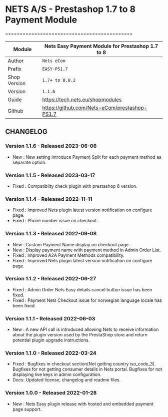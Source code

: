 # NETS A/S - Prestashop 1.7 to 8 Payment Module
============================================

|Module | Nets Easy Payment Module for Prestashop 1.7 to 8
|------|----------
|Author | `Nets eCom`
|Prefix | `EASY-PS1.7`
|Shop Version | `1.7+ to 8.0.2`
|Version | `1.1.6`
|Guide | https://tech.nets.eu/shopmodules
|Github | https://github.com/Nets-eCom/prestashop-PS1.7

## CHANGELOG

### Version 1.1.6 - Released 2023-06-06
* New : New setting introduce Payment Split for each payment method as separate option.

### Version 1.1.5 - Released 2023-03-17
* Fixed : Compatibilty check plugin with prestashop 8 version.

### Version 1.1.4 - Released 2022-11-11
* Fixed : Improved Nets plugin latest version notification on configure page.
* Fixed : Phone number issue on checkout.


### Version 1.1.3 - Released 2022-09-08
* New : Custom Payment Name display on checkout page.
* New : Display payment name with payment method in Admin Order List.
* Fixed : Improved A2A Payment Methods compatibility.
* Fixed : Improved Nets plugin latest version notification on configure page.

### Version 1.1.2 - Released 2022-06-27
* Fixed : Admin Order Nets Easy details cancel button issue has been fixed.
* Fixed : Payment Nets Checkout issue for norwegian language locale has been fixed.

### Version 1.1.1 - Released 2022-06-03
* New : A new API call is introduced allowing Nets to receive information about the plugin version used by the PrestaShop store and return potential plugin upgrade instructions.

### Version 1.1.0 - Released 2022-03-24
* Fixed : Bugfixes in checkout section(Not getting country iso_code_3).
		  Bugfixes for not getting consumer details in Nets portal.
		  Bugfixes for not displaying live keys in admin configuration.
* Docs: Updated license, changelog and readme files.

### Version 1.0.0 - Released 2022-01-28
* New : Nets Easy plugin release with hosted and embedded payment page support.
